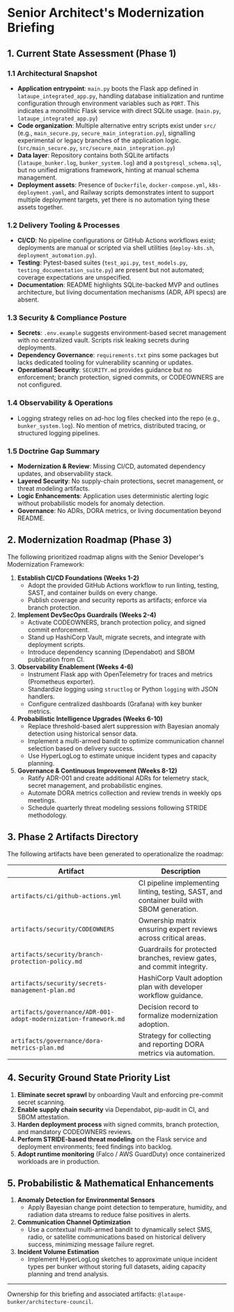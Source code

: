 # Senior Architect's Modernization Briefing

## 1. Current State Assessment (Phase 1)

### 1.1 Architectural Snapshot
- **Application entrypoint**: `main.py` boots the Flask app defined in `lataupe_integrated_app.py`, handling database initialization and runtime configuration through environment variables such as `PORT`. This indicates a monolithic Flask service with direct SQLite usage. (`main.py`, `lataupe_integrated_app.py`)
- **Code organization**: Multiple alternative entry scripts exist under `src/` (e.g., `main_secure.py`, `secure_main_integration.py`), signalling experimental or legacy branches of the application logic. (`src/main_secure.py`, `src/secure_main_integration.py`)
- **Data layer**: Repository contains both SQLite artifacts (`lataupe_bunker.log`, `bunker_system.log`) and a `postgresql_schema.sql`, but no unified migrations framework, hinting at manual schema management.
- **Deployment assets**: Presence of `Dockerfile`, `docker-compose.yml`, `k8s-deployment.yaml`, and Railway scripts demonstrates intent to support multiple deployment targets, yet there is no automation tying these assets together.

### 1.2 Delivery Tooling & Processes
- **CI/CD**: No pipeline configurations or GitHub Actions workflows exist; deployments are manual or scripted via shell utilities (`deploy-k8s.sh`, `deployment_automation.py`).
- **Testing**: Pytest-based suites (`test_api.py`, `test_models.py`, `testing_documentation_suite.py`) are present but not automated; coverage expectations are unspecified.
- **Documentation**: README highlights SQLite-backed MVP and outlines architecture, but living documentation mechanisms (ADR, API specs) are absent.

### 1.3 Security & Compliance Posture
- **Secrets**: `.env.example` suggests environment-based secret management with no centralized vault. Scripts risk leaking secrets during deployments.
- **Dependency Governance**: `requirements.txt` pins some packages but lacks dedicated tooling for vulnerability scanning or updates.
- **Operational Security**: `SECURITY.md` provides guidance but no enforcement; branch protection, signed commits, or CODEOWNERS are not configured.

### 1.4 Observability & Operations
- Logging strategy relies on ad-hoc log files checked into the repo (e.g., `bunker_system.log`). No mention of metrics, distributed tracing, or structured logging pipelines.

### 1.5 Doctrine Gap Summary
- **Modernization & Review**: Missing CI/CD, automated dependency updates, and observability stack.
- **Layered Security**: No supply-chain protections, secret management, or threat modeling artifacts.
- **Logic Enhancements**: Application uses deterministic alerting logic without probabilistic models for anomaly detection.
- **Governance**: No ADRs, DORA metrics, or living documentation beyond README.

## 2. Modernization Roadmap (Phase 3)

The following prioritized roadmap aligns with the Senior Developer's Modernization Framework:

1. **Establish CI/CD Foundations (Weeks 1-2)**
   - Adopt the provided GitHub Actions workflow to run linting, testing, SAST, and container builds on every change.
   - Publish coverage and security reports as artifacts; enforce via branch protection.
2. **Implement DevSecOps Guardrails (Weeks 2-4)**
   - Activate CODEOWNERS, branch protection policy, and signed commit enforcement.
   - Stand up HashiCorp Vault, migrate secrets, and integrate with deployment scripts.
   - Introduce dependency scanning (Dependabot) and SBOM publication from CI.
3. **Observability Enablement (Weeks 4-6)**
   - Instrument Flask app with OpenTelemetry for traces and metrics (Prometheus exporter).
   - Standardize logging using `structlog` or Python `logging` with JSON handlers.
   - Configure centralized dashboards (Grafana) with key bunker metrics.
4. **Probabilistic Intelligence Upgrades (Weeks 6-10)**
   - Replace threshold-based alert suppression with Bayesian anomaly detection using historical sensor data.
   - Implement a multi-armed bandit to optimize communication channel selection based on delivery success.
   - Use HyperLogLog to estimate unique incident types and capacity planning.
5. **Governance & Continuous Improvement (Weeks 8-12)**
   - Ratify ADR-001 and create additional ADRs for telemetry stack, secret management, and probabilistic engines.
   - Automate DORA metrics collection and review trends in weekly ops meetings.
   - Schedule quarterly threat modeling sessions following STRIDE methodology.

## 3. Phase 2 Artifacts Directory

The following artifacts have been generated to operationalize the roadmap:

| Artifact | Description |
| --- | --- |
| `artifacts/ci/github-actions.yml` | CI pipeline implementing linting, testing, SAST, and container build with SBOM generation. |
| `artifacts/security/CODEOWNERS` | Ownership matrix ensuring expert reviews across critical areas. |
| `artifacts/security/branch-protection-policy.md` | Guardrails for protected branches, review gates, and commit integrity. |
| `artifacts/security/secrets-management-plan.md` | HashiCorp Vault adoption plan with developer workflow guidance. |
| `artifacts/governance/ADR-001-adopt-modernization-framework.md` | Decision record to formalize modernization adoption. |
| `artifacts/governance/dora-metrics-plan.md` | Strategy for collecting and reporting DORA metrics via automation. |

## 4. Security Ground State Priority List

1. **Eliminate secret sprawl** by onboarding Vault and enforcing pre-commit secret scanning.
2. **Enable supply chain security** via Dependabot, pip-audit in CI, and SBOM attestation.
3. **Harden deployment process** with signed commits, branch protection, and mandatory CODEOWNERS reviews.
4. **Perform STRIDE-based threat modeling** on the Flask service and deployment environments; feed findings into backlog.
5. **Adopt runtime monitoring** (Falco / AWS GuardDuty) once containerized workloads are in production.

## 5. Probabilistic & Mathematical Enhancements

1. **Anomaly Detection for Environmental Sensors**
   - Apply Bayesian change point detection to temperature, humidity, and radiation data streams to reduce false positives in alerts.
2. **Communication Channel Optimization**
   - Use a contextual multi-armed bandit to dynamically select SMS, radio, or satellite communications based on historical delivery success, minimizing message failure regret.
3. **Incident Volume Estimation**
   - Implement HyperLogLog sketches to approximate unique incident types per bunker without storing full datasets, aiding capacity planning and trend analysis.

---

Ownership for this briefing and associated artifacts: `@lataupe-bunker/architecture-council`.
